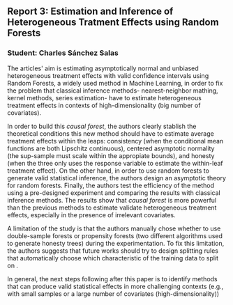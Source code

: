 ## Report 3: Estimation and Inference of Heterogeneous Tratment Effects using Random Forests 


### Student: Charles Sánchez Salas 

The articles' aim is estimating asymptotically normal and unbiased heterogeneous treatment effects with valid confidence intervals using Random Forests, a widely used method in Machine Learning, in order to fix the problem that classical inference methods- nearest-neighbor mathing, kernel methods, series estimation- have to estimate heterogeneous treatment effects in contexts of high-dimensionality (big number of covariates). 

In order to build this *causal forest*, the authors clearly stablish the theoretical conditions this new method should have to estimate average treatment effects within the leaps: consistency (when the conditional mean functions are both Lipschitz continuous), centered asymptotic normality (the sup-sample must scale within the appropiate bounds), and honesty (when the three only uses the response variable to estimate the within-leaf treatment effect). On the other hand, in order to use random forests to generate valid statistical inference, the authors design an asymptotic theory for random forests. Finally, the authors test the efficiency of the method using a pre-designed experiment and comparing the results with classical inference methods. The results show that *causal forest* is more powerful than the previous methods to estimate validate heterogeneous treatment effects, especially in the presence of irrelevant covariates. 

A limitation of the study is that the authors manually chose whether to use double-sample forests or propensity forests (two different algorithms used to generate honesty trees) during the experimentation. To fix this limitation, the authors suggests that future works should try to design splitting rules that automatically choose which characteristic of the training data to split on . 

In general, the next steps following after this paper is to identify methods that can produce valid statistical effects in more challenging contexts (e.g., with small samples or a large number of covariates (high-dimensionality))
